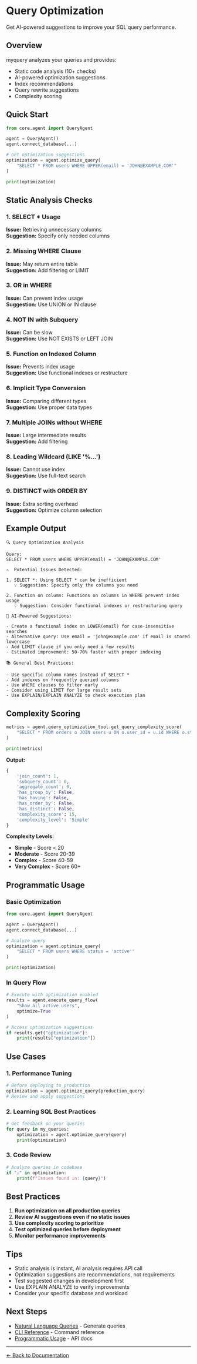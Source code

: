 # Query Optimization

Get AI-powered suggestions to improve your SQL query performance.

## Overview

myquery analyzes your queries and provides:
- Static code analysis (10+ checks)
- AI-powered optimization suggestions
- Index recommendations
- Query rewrite suggestions
- Complexity scoring

## Quick Start

```python
from core.agent import QueryAgent

agent = QueryAgent()
agent.connect_database(...)

# Get optimization suggestions
optimization = agent.optimize_query(
    "SELECT * FROM users WHERE UPPER(email) = 'JOHN@EXAMPLE.COM'"
)

print(optimization)
```

## Static Analysis Checks

### 1. SELECT * Usage
**Issue:** Retrieving unnecessary columns  
**Suggestion:** Specify only needed columns

### 2. Missing WHERE Clause
**Issue:** May return entire table  
**Suggestion:** Add filtering or LIMIT

### 3. OR in WHERE
**Issue:** Can prevent index usage  
**Suggestion:** Use UNION or IN clause

### 4. NOT IN with Subquery
**Issue:** Can be slow  
**Suggestion:** Use NOT EXISTS or LEFT JOIN

### 5. Function on Indexed Column
**Issue:** Prevents index usage  
**Suggestion:** Use functional indexes or restructure

### 6. Implicit Type Conversion
**Issue:** Comparing different types  
**Suggestion:** Use proper data types

### 7. Multiple JOINs without WHERE
**Issue:** Large intermediate results  
**Suggestion:** Add filtering

### 8. Leading Wildcard (LIKE '%...')
**Issue:** Cannot use index  
**Suggestion:** Use full-text search

### 9. DISTINCT with ORDER BY
**Issue:** Extra sorting overhead  
**Suggestion:** Optimize column selection

## Example Output

```
🔍 Query Optimization Analysis

Query:
SELECT * FROM users WHERE UPPER(email) = 'JOHN@EXAMPLE.COM'

⚠️  Potential Issues Detected:

1. SELECT *: Using SELECT * can be inefficient
   💡 Suggestion: Specify only the columns you need

2. Function on column: Functions on columns in WHERE prevent index usage
   💡 Suggestion: Consider functional indexes or restructuring query

🧠 AI-Powered Suggestions:

- Create a functional index on LOWER(email) for case-insensitive searches
- Alternative query: Use email = 'john@example.com' if email is stored lowercase
- Add LIMIT clause if you only need a few results
- Estimated improvement: 50-70% faster with proper indexing

📚 General Best Practices:

- Use specific column names instead of SELECT *
- Add indexes on frequently queried columns
- Use WHERE clauses to filter early
- Consider using LIMIT for large result sets
- Use EXPLAIN/EXPLAIN ANALYZE to check execution plan
```

## Complexity Scoring

```python
metrics = agent.query_optimization_tool.get_query_complexity_score(
    "SELECT * FROM orders o JOIN users u ON o.user_id = u.id WHERE o.status = 'pending'"
)

print(metrics)
```

**Output:**
```python
{
    'join_count': 1,
    'subquery_count': 0,
    'aggregate_count': 0,
    'has_group_by': False,
    'has_having': False,
    'has_order_by': False,
    'has_distinct': False,
    'complexity_score': 15,
    'complexity_level': 'Simple'
}
```

**Complexity Levels:**
- **Simple** - Score < 20
- **Moderate** - Score 20-39
- **Complex** - Score 40-59
- **Very Complex** - Score 60+

## Programmatic Usage

### Basic Optimization

```python
from core.agent import QueryAgent

agent = QueryAgent()
agent.connect_database(...)

# Analyze query
optimization = agent.optimize_query(
    "SELECT * FROM users WHERE status = 'active'"
)

print(optimization)
```

### In Query Flow

```python
# Execute with optimization enabled
results = agent.execute_query_flow(
    "Show all active users",
    optimize=True
)

# Access optimization suggestions
if results.get("optimization"):
    print(results["optimization"])
```

## Use Cases

### 1. Performance Tuning
```python
# Before deploying to production
optimization = agent.optimize_query(production_query)
# Review and apply suggestions
```

### 2. Learning SQL Best Practices
```python
# Get feedback on your queries
for query in my_queries:
    optimization = agent.optimize_query(query)
    print(optimization)
```

### 3. Code Review
```python
# Analyze queries in codebase
if "⚠️" in optimization:
    print(f"Issues found in: {query}")
```

## Best Practices

1. **Run optimization on all production queries**
2. **Review AI suggestions even if no static issues**
3. **Use complexity scoring to prioritize**
4. **Test optimized queries before deployment**
5. **Monitor performance improvements**

## Tips

- Static analysis is instant, AI analysis requires API call
- Optimization suggestions are recommendations, not requirements
- Test suggested changes in development first
- Use EXPLAIN ANALYZE to verify improvements
- Consider your specific database and workload

## Next Steps

- [Natural Language Queries](natural-language-queries.md) - Generate queries
- [CLI Reference](../cli/commands.md) - Command reference
- [Programmatic Usage](../api/programmatic-usage.md) - API docs

---

[← Back to Documentation](../README.md)

